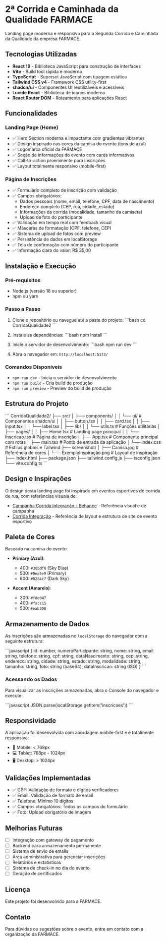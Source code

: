 # 2ª Corrida e Caminhada da Qualidade FARMACE

Landing page moderna e responsiva para a Segunda Corrida e Caminhada da Qualidade da empresa FARMACE.

## Tecnologias Utilizadas

- **React 19** - Biblioteca JavaScript para construção de interfaces
- **Vite** - Build tool rápida e moderna
- **TypeScript** - Superset JavaScript com tipagem estática
- **Tailwind CSS v4** - Framework CSS utility-first
- **shadcn/ui** - Componentes UI reutilizáveis e acessíveis
- **Lucide React** - Biblioteca de ícones moderna
- **React Router DOM** - Roteamento para aplicações React

## Funcionalidades

### Landing Page (Home)
- ✅ Hero Section moderna e impactante com gradientes vibrantes
- ✅ Design inspirado nas cores da camisa do evento (tons de azul)
- ✅ Logomarca oficial da FARMACE
- ✅ Seção de informações do evento com cards informativos
- ✅ Call-to-action proeminente para inscrições
- ✅ Layout totalmente responsivo (mobile-first)

### Página de Inscrições
- ✅ Formulário completo de inscrição com validação
- ✅ Campos obrigatórios:
  - Dados pessoais (nome, email, telefone, CPF, data de nascimento)
  - Endereço completo (CEP, rua, cidade, estado)
  - Informações da corrida (modalidade, tamanho da camiseta)
  - Upload de foto do participante
- ✅ Validação em tempo real com feedback visual
- ✅ Máscaras de formatação (CPF, telefone, CEP)
- ✅ Sistema de upload de fotos com preview
- ✅ Persistência de dados em localStorage
- ✅ Tela de confirmação com número do participante
- ✅ Informação clara do valor: R$ 35,00

## Instalação e Execução

### Pré-requisitos
- Node.js (versão 18 ou superior)
- npm ou yarn

### Passo a Passo

1. Clone o repositório ou navegue até a pasta do projeto:
\`\`\`bash
cd CorridaQualidade2
\`\`\`

2. Instale as dependências:
\`\`\`bash
npm install
\`\`\`

3. Inicie o servidor de desenvolvimento:
\`\`\`bash
npm run dev
\`\`\`

4. Abra o navegador em: `http://localhost:5173/`

### Comandos Disponíveis

- `npm run dev` - Inicia o servidor de desenvolvimento
- `npm run build` - Cria build de produção
- `npm run preview` - Preview do build de produção

## Estrutura do Projeto

\`\`\`
CorridaQualidade2/
├── src/
│   ├── components/
│   │   └── ui/              # Componentes shadcn/ui
│   │       ├── button.tsx
│   │       ├── card.tsx
│   │       ├── input.tsx
│   │       └── label.tsx
│   ├── lib/
│   │   └── utils.ts         # Funções utilitárias
│   ├── pages/
│   │   ├── Home.tsx         # Landing page principal
│   │   └── Inscricao.tsx    # Página de inscrição
│   ├── App.tsx              # Componente principal com rotas
│   ├── main.tsx             # Ponto de entrada da aplicação
│   └── index.css            # Estilos globais e Tailwind
├── screenshot/
│   ├── Camisa.jpg           # Referência de cores
│   └── ExemploInspiração.png # Layout de inspiração
├── index.html
├── package.json
├── tailwind.config.js
├── tsconfig.json
└── vite.config.ts
\`\`\`

## Design e Inspirações

O design desta landing page foi inspirado em eventos esportivos de corrida de rua, com referências visuais de:

- [Campanha Corrida Integração - Behance](https://www.behance.net/gallery/203467473/Concorrencia-Campanha-Corrida-Integracao?tracking_source=search_projects|maratona+corrida+de+rua&l=0) - Referência visual e de campanha
- [Corrida Integração](https://corridaintegracao.com.br/) - Referência de layout e estrutura de site de evento esportivo

## Paleta de Cores

Baseado na camisa do evento:

- **Primary (Azul)**:
  - 400: `#38bdf8` (Sky Blue)
  - 500: `#0ea5e9` (Primary)
  - 600: `#0284c7` (Dark Sky)

- **Accent (Amarelo)**:
  - 300: `#fde047`
  - 400: `#facc15`
  - 500: `#eab308`

## Armazenamento de Dados

As inscrições são armazenadas no `localStorage` do navegador com a seguinte estrutura:

\`\`\`javascript
{
  id: number,
  numeroParticipante: string,
  nome: string,
  email: string,
  telefone: string,
  cpf: string,
  dataNascimento: string,
  cep: string,
  endereco: string,
  cidade: string,
  estado: string,
  modalidade: string,
  tamanho: string,
  foto: string (base64),
  dataInscricao: string (ISO)
}
\`\`\`

### Acessando os Dados

Para visualizar as inscrições armazenadas, abra o Console do navegador e execute:

\`\`\`javascript
JSON.parse(localStorage.getItem('inscricoes'))
\`\`\`

## Responsividade

A aplicação foi desenvolvida com abordagem mobile-first e é totalmente responsiva:

- 📱 Mobile: < 768px
- 💻 Tablet: 768px - 1024px
- 🖥️ Desktop: > 1024px

## Validações Implementadas

- ✅ CPF: Validação de formato e dígitos verificadores
- ✅ Email: Validação de formato de email
- ✅ Telefone: Mínimo 10 dígitos
- ✅ Campos obrigatórios: Todos os campos do formulário
- ✅ Foto: Upload obrigatório de imagem

## Melhorias Futuras

- [ ] Integração com gateway de pagamento
- [ ] Backend para armazenamento permanente
- [ ] Sistema de envio de emails
- [ ] Área administrativa para gerenciar inscrições
- [ ] Relatórios e estatísticas
- [ ] Sistema de check-in no dia do evento
- [ ] Geração de certificados

## Licença

Este projeto foi desenvolvido para a FARMACE.

## Contato

Para dúvidas ou sugestões sobre o evento, entre em contato com a organização da FARMACE.
